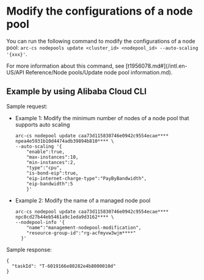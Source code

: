 # Modify the configurations of a node pool

You can run the following command to modify the configurations of a node pool: `arc-cs nodepools update <cluster_id> <nodepool_id> --auto-scaling '{xxx}'`.

For more information about this command, see [t1956078.md\#](/intl.en-US/API Reference/Node pools/Update node pool information.md).

## Example by using Alibaba Cloud CLI

Sample request:

-   Example 1: Modify the minimum number of nodes of a node pool that supports auto scaling

    ```
    arc-cs nodepool update caa73d115830746e0942c9554ecae**** npea4e5931b10d4474adb39894b810**** \   
    --auto-scaling '{
        "enable":true,
        "max-instances":10,
        "min-instances":2,
        "type":"cpu",
        "is-bond-eip":true,
        "eip-internet-charge-type":"PayByBandwidth",
        "eip-bandwidth":5
        }'
    ```

-   Example 2: Modify the name of a managed node pool

    ```
    arc-cs nodepool update caa73d115830746e0942c9554ecae**** npc8cd27b44eb5461a9c1eda9d3162**** \   
    --nodepool-info '{
        "name":"management-nodepool-modification",
        "resource-group-id":"rg-acfmyvw3wjm****"
      }'
    ```


Sample response:

```
{
  "taskId": "T-6019166e80282e4b8000010d"
}
```

